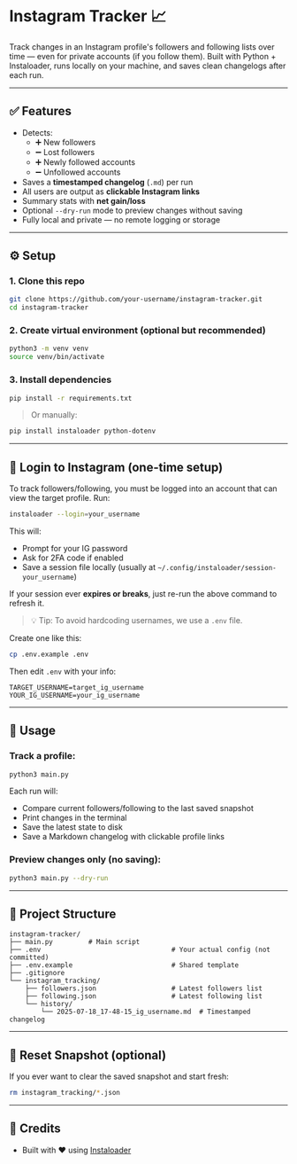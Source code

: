 # Instagram Tracker 📈

Track changes in an Instagram profile's followers and following lists over time — even for private accounts (if you follow them). Built with Python + Instaloader, runs locally on your machine, and saves clean changelogs after each run.

---

## ✅ Features

- Detects:
  - ➕ New followers
  - ➖ Lost followers
  - ➕ Newly followed accounts
  - ➖ Unfollowed accounts
- Saves a **timestamped changelog** (`.md`) per run
- All users are output as **clickable Instagram links**
- Summary stats with **net gain/loss**
- Optional `--dry-run` mode to preview changes without saving
- Fully local and private — no remote logging or storage

---

## ⚙️ Setup

### 1. Clone this repo

```bash
git clone https://github.com/your-username/instagram-tracker.git
cd instagram-tracker
```

### 2. Create virtual environment (optional but recommended)

```bash
python3 -m venv venv
source venv/bin/activate
```

### 3. Install dependencies

```bash
pip install -r requirements.txt
```

> Or manually:
```bash
pip install instaloader python-dotenv
```

---

## 🔐 Login to Instagram (one-time setup)

To track followers/following, you must be logged into an account that can view the target profile. Run:

```bash
instaloader --login=your_username
```

This will:
- Prompt for your IG password
- Ask for 2FA code if enabled
- Save a session file locally (usually at `~/.config/instaloader/session-your_username`)

If your session ever **expires or breaks**, just re-run the above command to refresh it.

> 💡 Tip: To avoid hardcoding usernames, we use a `.env` file.

Create one like this:

```bash
cp .env.example .env
```

Then edit `.env` with your info:

```env
TARGET_USERNAME=target_ig_username
YOUR_IG_USERNAME=your_ig_username
```

---

## 🚀 Usage

### Track a profile:

```bash
python3 main.py
```

Each run will:
- Compare current followers/following to the last saved snapshot
- Print changes in the terminal
- Save the latest state to disk
- Save a Markdown changelog with clickable profile links

### Preview changes only (no saving):

```bash
python3 main.py --dry-run
```

---

## 📁 Project Structure

```
instagram-tracker/
├── main.py         # Main script
├── .env                                 # Your actual config (not committed)
├── .env.example                         # Shared template
├── .gitignore
└── instagram_tracking/
    ├── followers.json                   # Latest followers list
    ├── following.json                   # Latest following list
    └── history/
        └── 2025-07-18_17-48-15_ig_username.md  # Timestamped changelog
```

---

## 🧼 Reset Snapshot (optional)

If you ever want to clear the saved snapshot and start fresh:

```bash
rm instagram_tracking/*.json
```

---

## 🤝 Credits

- Built with ❤️ using [Instaloader](https://instaloader.github.io/)

